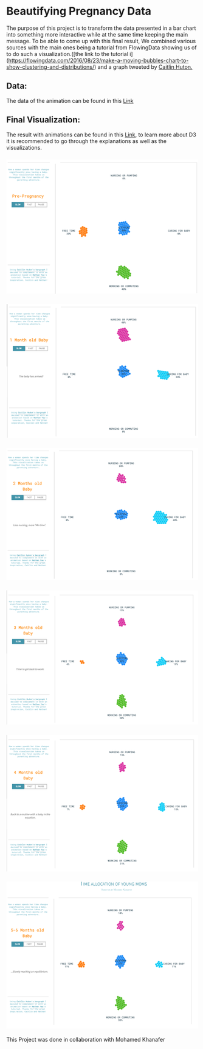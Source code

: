 # Beautifying Pregnancy Data

The purpose of this project is to transform the data presented in a bar chart into something more interactive while at the same time keeping the main message. To be able to come up with this final result, We combined various sources with the main ones being a tutorial from FlowingData showing us of to do such a visualization.([the link to the tutorial i] (https://flowingdata.com/2016/08/23/make-a-moving-bubbles-chart-to-show-clustering-and-distributions/) and a graph tweeted by [Caitlin Huton.](https://twitter.com/beeonaposy/status/1215830967719485441)

## Data:
The data of the animation can be found in this [Link](https://gist.githubusercontent.com/mohamedkhanafer/c98be5b6981264a6d8054a0ae0436898/raw/e620fb6a09bd9a0e8f501d2de4ba93104622610c/gistfile1.txt)

## Final Visualization: 
The result with animations can be found in this [Link](https://blockbuilder.org/BegonaFrigolet/b3006c70427e0a58f2b43bc44dcc3bc1), to learn more about D3 it is recommended to go through the explanations as well as the visualizations. 

### ![Pre Pregnancy - Time Allocation](https://github.com/BegonaFrigolet/Data-Visualization_D3.js/blob/main/1.%20Graphs/1.%20Pre%20Pregnancy.png)

### ![1st Month - Time Allocation](https://github.com/BegonaFrigolet/Data-Visualization_D3.js/blob/main/1.%20Graphs/2.%201%20Month%20Old%20Baby.png)

### ![2nd Month - Time Allocation](https://github.com/BegonaFrigolet/Data-Visualization_D3.js/blob/main/1.%20Graphs/3.%202%20Month%20Old%20Baby.png)

### ![3rd Month - Time Allocation](https://github.com/BegonaFrigolet/Data-Visualization_D3.js/blob/main/1.%20Graphs/4.%203%20Month%20Old%20Baby.png)

### ![4th Month - Time Allocation](https://github.com/BegonaFrigolet/Data-Visualization_D3.js/blob/main/1.%20Graphs/5.%204%20Month%20Old%20Baby.png)

### ![5-6 Months - Time Allocation](https://github.com/BegonaFrigolet/Data-Visualization_D3.js/blob/main/1.%20Graphs/6.%205-6%20Month%20Old%20Baby.png)


This Project was done in collaboration with Mohamed Khanafer
